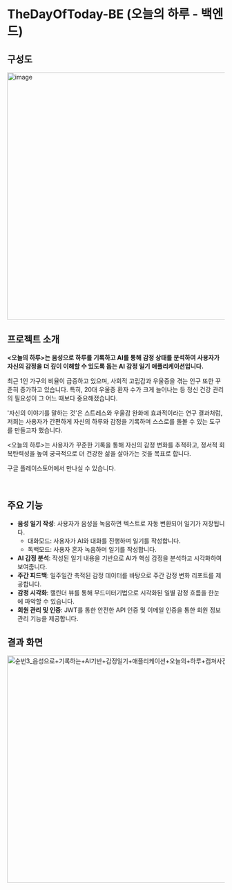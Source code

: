 # TheDayOfToday-BE (오늘의 하루 - 백엔드)

## 구성도
<img width="1074" height="572" alt="image" src="https://github.com/user-attachments/assets/0e734c02-d11d-40a0-be24-3dfbe0a75841" />

<br>

## 프로젝트 소개

**<오늘의 하루>는 음성으로 하루를 기록하고 AI를 통해 감정 상태를 분석하여 사용자가 자신의 감정을 더 깊이 이해할 수 있도록 돕는 AI 감정 일기 애플리케이션입니다.**

최근 1인 가구의 비율이 급증하고 있으며, 사회적 고립감과 우울증을 겪는 인구 또한 꾸준히 증가하고 있습니다. 특히, 20대 우울증 환자 수가 크게 늘어나는 등 정신 건강 관리의 필요성이 그 어느 때보다 중요해졌습니다.

'자신의 이야기를 말하는 것'은 스트레스와 우울감 완화에 효과적이라는 연구 결과처럼, 저희는 사용자가 간편하게 자신의 하루와 감정을 기록하며 스스로를 돌볼 수 있는 도구를 만들고자 했습니다.

<오늘의 하루>는 사용자가 꾸준한 기록을 통해 자신의 감정 변화를 추적하고, 정서적 회복탄력성을 높여 궁극적으로 더 건강한 삶을 살아가는 것을 목표로 합니다.

구글 플레이스토어에서 만나실 수 있습니다.

<br>

## 주요 기능

- **음성 일기 작성**: 사용자가 음성을 녹음하면 텍스트로 자동 변환되어 일기가 저장됩니다.
    - 대화모드: 사용자가 AI와 대화를 진행하며 일기를 작성합니다.
    - 독백모드: 사용자 혼자 녹음하며 일기를 작성합니다.
- **AI 감정 분석**: 작성된 일기 내용을 기반으로 AI가 핵심 감정을 분석하고 시각화하여 보여줍니다.
- **주간 피드백**: 일주일간 축적된 감정 데이터를 바탕으로 주간 감정 변화 리포트를 제공합니다.
- **감정 시각화**: 캘린더 뷰를 통해 무드미터기법으로 시각화된 일별 감정 흐름을 한눈에 파악할 수 있습니다.
- **회원 관리 및 인증**: JWT를 통한 안전한 API 인증 및 이메일 인증을 통한 회원 정보 관리 기능을 제공합니다.

## 결과 화면
<img width="1271" height="526" alt="순번3_음성으로+기록하는+AI기반+감정일기+애플리케이션+오늘의+하루+캡쳐사진" src="https://github.com/user-attachments/assets/80bc99b9-a0e4-4ba5-92ea-e7976eb62874" />
